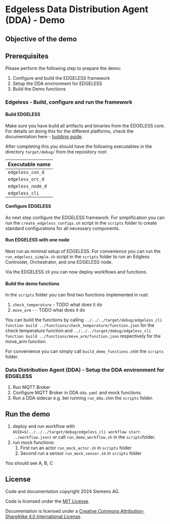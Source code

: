 # Edgeless Data Distribution Agent (DDA) - Demo

## Objective of the demo

## Prerequisites

Please perform the following step to prepare the demo:

1. Configure and build the EDGELESS framework
1. Setup the DDA environment for EDGELESS
1. Build the Demo functions

### Edgeless - Build, configure and run the framework

#### Build EDGELESS

Make sure you have build all artifacts and binaries from the EDGELESS core. For details on doing this for the different platforms, check the documentation here - [building guide](../BUILDING.md).

After completing this you should have the following executables in the directory `target/debug/` from the repository root:

| Executable name   |
| ----------------- |
| `edgeless_con_d`  |
| `edgeless_orc_d`  |
| `edgeless_node_d` |
| `edgeless_cli`    |

#### Configure EDGELESS

As next step configure the EDGELESS framework. For simplification you can run the `create_edgeless_configs.sh` script in the `scripts` folder to create standard configurations for all necessary components.

#### Run EDGELESS with one node

Next run as minimal setup of EDGELESS.
For convenience you can run the `run_edgeless_simple.sh` script in the `scripts` folder to run an Edgless Controoler, Orchestrator, and one EDGELESS node.

Via the EDGELESS cli you can now deploy workflows and functions.

#### Build the demo functions

In the `scripts` folder you can find two functions implemented in rust:

1. `check_temperature` - TODO what does it do
1. `move_arm` - - TODO what does it do

You can build the functions by calling `../../../target/debug/edgeless_cli function build ../functions/check_temperature/function.json` for the check temperature function and `../../../target/debug/edgeless_cli function build ../functions/move_arm/function.json` respectively for the move_arm function.

For convenience you can simply call `build_demo_functions.sh`in the `scripts` folder.

### Data Distribution Agent (DDA) - Setup the DDA environment for EDGELESS

1. Run MQTT Broker
1. Configure MQTT Broker in DDA `dda.yaml` and mock functions.
1. Run a DDA sidecar e.g. bei running `run_dda.sh`in the `scripts` folder.

## Run the demo

1. deploy and run workflow with `UUID=$(../../../target/debug/edgeless_cli workflow start ../workflow.json)` or call  `run_demo_workflow.sh` in the `scripts`folder.
1. run mock functions:
    1. First run an actor `run_mock_actor.sh` in `scripts` folder
    1. Second run a sensor `run_mock_sensor.sh` in `scripts` folder

You should see A, B, C

## License

Code and documentation copyright 2024 Siemens AG.

Code is licensed under the [MIT License](https://opensource.org/licenses/MIT).

Documentation is licensed under a
[Creative Commons Attribution-ShareAlike 4.0 International License](http://creativecommons.org/licenses/by-sa/4.0/).
